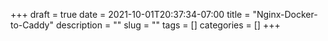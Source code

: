 +++ 
draft = true
date = 2021-10-01T20:37:34-07:00
title = "Nginx-Docker-to-Caddy"
description = ""
slug = "" 
tags = []
categories = []
+++
